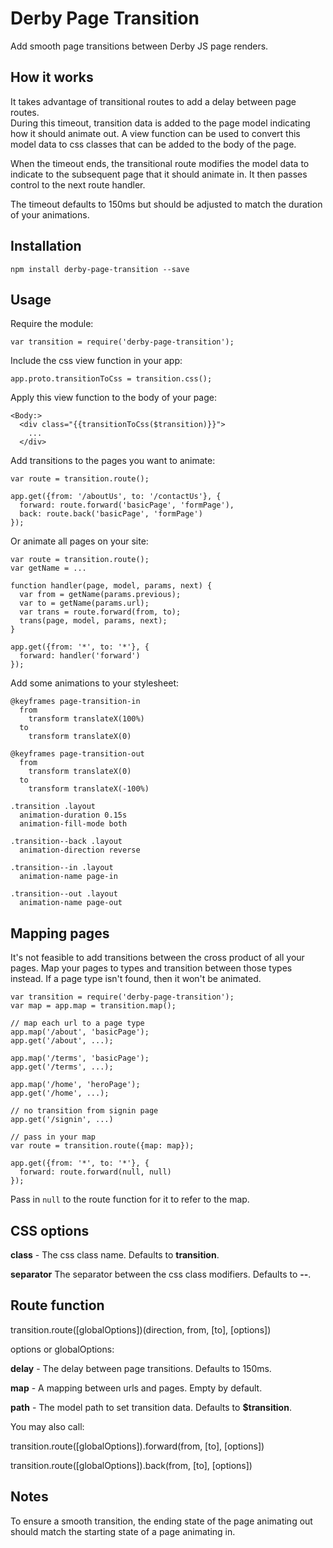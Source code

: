 Derby Page Transition
=====================

Add smooth page transitions between Derby JS page renders.

How it works
------------

It takes advantage of transitional routes to add a delay between page routes.  
During this timeout, transition data is added to the page model indicating how it should animate out.
A view function can be used to convert this model data to css classes that can be added to the body of the page.

When the timeout ends, the transitional route modifies the model data to indicate to the subsequent page that it should animate in. It then passes control to the next route handler.

The timeout defaults to 150ms but should be adjusted to match the duration of your animations.

Installation
------------

    npm install derby-page-transition --save

Usage
-----

Require the module:

    var transition = require('derby-page-transition');

Include the css view function in your app:

    app.proto.transitionToCss = transition.css();

Apply this view function to the body of your page:

    <Body:>
      <div class="{{transitionToCss($transition)}}">
        ...
      </div>

Add transitions to the pages you want to animate:

    var route = transition.route();

    app.get({from: '/aboutUs', to: '/contactUs'}, {
      forward: route.forward('basicPage', 'formPage'),
      back: route.back('basicPage', 'formPage')
    });

Or animate all pages on your site:

    var route = transition.route();
    var getName = ...

    function handler(page, model, params, next) {
      var from = getName(params.previous);
      var to = getName(params.url);
      var trans = route.forward(from, to);
      trans(page, model, params, next);
    }

    app.get({from: '*', to: '*'}, {
      forward: handler('forward')
    });

Add some animations to your stylesheet:

    @keyframes page-transition-in
      from
        transform translateX(100%)
      to
        transform translateX(0)

    @keyframes page-transition-out
      from
        transform translateX(0)
      to
        transform translateX(-100%)

    .transition .layout
      animation-duration 0.15s
      animation-fill-mode both

    .transition--back .layout
      animation-direction reverse

    .transition--in .layout
      animation-name page-in

    .transition--out .layout
      animation-name page-out

Mapping pages
-------------

It's not feasible to add transitions between the cross product of all your pages.
Map your pages to types and transition between those types instead.
If a page type isn't found, then it won't be animated.

    var transition = require('derby-page-transition');
    var map = app.map = transition.map();

    // map each url to a page type
    app.map('/about', 'basicPage');
    app.get('/about', ...);

    app.map('/terms', 'basicPage');
    app.get('/terms', ...);

    app.map('/home', 'heroPage');
    app.get('/home', ...);

    // no transition from signin page
    app.get('/signin', ...)

    // pass in your map
    var route = transition.route({map: map});

    app.get({from: '*', to: '*'}, {
      forward: route.forward(null, null)
    });

Pass in `null` to the route function for it to refer to the map.

CSS options
-----------

**class** - The css class name. Defaults to **transition**.

**separator** The separator between the css class modifiers. Defaults to **--**.

Route function
--------------

transition.route([globalOptions])(direction, from, [to], [options])

options or globalOptions:

**delay** - The delay between page transitions. Defaults to 150ms.

**map** - A mapping between urls and pages. Empty by default.

**path** - The model path to set transition data. Defaults to **$transition**.

You may also call:

transition.route([globalOptions]).forward(from, [to], [options])

transition.route([globalOptions]).back(from, [to], [options])

Notes
-----

To ensure a smooth transition, the ending state of the page animating out should match the starting state of a page animating in.

